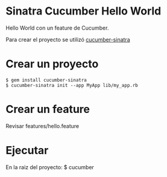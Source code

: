 # Sinatra Cucumber Hello World
Hello World con un feature de Cucumber.

Para crear el proyecto se utilizó [cucumber-sinatra](https://github.com/bernd/cucumber-sinatra)

# Crear un proyecto
    $ gem install cucumber-sinatra
    $ cucumber-sinatra init --app MyApp lib/my_app.rb
    
# Crear un feature
Revisar features/hello.feature

# Ejecutar
En la raiz del proyecto:
    $ cucumber